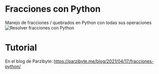 # Fracciones con Python
 Manejo de fracciones / quebrados en Python con todas sus operaciones
 ![Resolver fracciones con Python](https://parzibyte.me/blog/wp-content/uploads/2021/04/Fracciones-mixtas-e-impropias-en-Python-Manejo-de-operaciones-de-quebrados.png)

# Tutorial
En el blog de Parzibyte: https://parzibyte.me/blog/2021/04/17/fracciones-python/